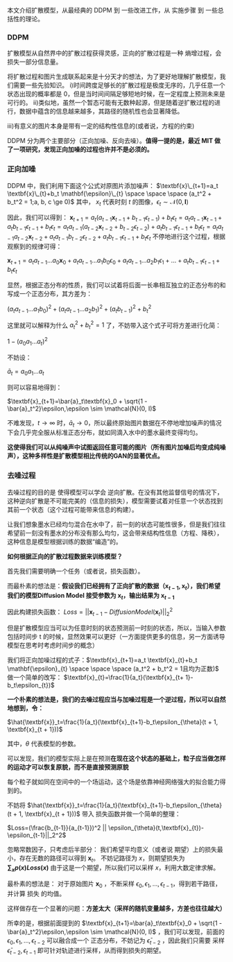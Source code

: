 本文介绍扩散模型，从最经典的 DDPM 到 一些改进工作，从 实施步骤 到 一些总括性的理论。
### DDPM
扩散模型从自然界中的扩散过程获得灵感，正向的扩散过程是一种 熵增过程，会损失一部分信息量。

将扩散过程和图片生成联系起来是十分天才的想法，为了更好地理解扩散模型，我们需要一些先验知识。
i)时间跨度足够长的扩散过程是极度无序的，几乎任意一个状态出现的概率都是 0，但是当时间间隔足够短地时候，在一定程度上预测未来是可行的。
ii)类似地，虽然一个暂态可能有无数种起源，但是随着逆扩散过程的进行，数据中蕴含的信息越来越多，其路径的随机性也会显著降低。

iii)有意义的图片本身是带有一定的结构性信息的(或者说，方程的约束)

DDPM 分为两个主要部分（正向加噪、反向去噪）。**值得一提的是，最近 MIT 做了一项研究，发现正向加噪的过程也许并不是必须的。**

### 正向加噪
DDPM 中，我们利用下面这个公式对原图片添加噪声：
$\textbf{x}\_{t+1}=a_t \textbf{x}\_{t}+b_t \mathbf{\epsilon}\_{t} \space \space \space (a_t^2 + b_t^2 = 1;a, b, c \ge 0)$ 
其中， $x_t$ 代表时刻 $t$ 的图像，$\epsilon_t \sim \mathcal{N}(0,\mathbf{I})$

因此，我们可以得到：
$\textbf{x}_{t + 1}=a_t(a_{t-1}\textbf{x}_{t-1} + b_{t-1}\epsilon_{t-1})+b_t\epsilon_{t}=a_ta_{t-1}\textbf{x}_{t-1}+a_tb_{t-1}\epsilon_{t-1}+b_t\epsilon_t=a_ta_{t-1}(a_{t-2}\textbf{x}_{t-2} + b_{t-2}\epsilon_{t-2})+a_tb_{t-1}\epsilon_{t-1}+b_t\epsilon_t=a_ta_{t-1}a_{t-2}\textbf{x}_{t-2}+a_ta_{t-1}b_{t-2}\epsilon_{t-2}+a_tb_{t-1}\epsilon_{t-1}+b_t\epsilon_t$
不停地进行这个过程，根据观察到的规律可得：

$\textbf{x}_{t+1}=a_ta_{t-1}\dots a_0\textbf{x}_0 + a_ta_{t-1}\dots a_1b_0\epsilon_0 + a_ta_{t-1}\dots a_2b_1\epsilon_1 +\dots +a_tb_{t-1}\epsilon_{t-1}+b_t\epsilon_t$

显然，根据正态分布的性质，我们可以试着将后面一长串相互独立的正态分布的和写成一个正态分布，其方差为：

${(a_ta_{t-1}\dots a_1b_0)^2 + (a_ta_{t-1}\dots a_2b_1)^2+(a_tb_{t-1})^2+b_t^2}$ 

这里就可以解释为什么 $a_t^2 + b_t^2=1$ 了，不妨带入这个式子可将方差进行化简：

$1 - (a_0a_1\dots a_t)^2$ 

不妨设：

$\bar{a}_t=a_0a_1 \dots a_t$

则可以容易地得到：

$\textbf{x}_{t+1}=\bar{a}_t\textbf{x}_0 + \sqrt{1 - \bar{a}_t^2}\epsilon,\epsilon \sim \mathcal{N}(0, I)$  

不难发现，$t\rightarrow \infty$ 时，$\bar{a}_t\rightarrow 0$，所以最终原始图片数据在不停地增加噪声的情况下会几乎完全服从标准正态分布，就如同滴入水中的墨水最终变得均匀。

**这使得我们可以从纯噪声中试图返回任意可能的图片（所有图片加噪后均变成纯噪声），这种多样性是扩散模型相比传统的GAN的显著优点。**

### 去噪过程

去噪过程的目的是 使得模型可以学会 逆向扩散。在没有其他监督信号的情况下，这种逆向扩散是不可能完美的（信息的损失），模型需要试着对任意一个状态找到其前一个状态（这个过程可能带来信息的构建）。

让我们想象墨水已经均匀混合在水中了，前一刻的状态可能性很多，但是我们往往希望前一刻没有墨水的分布没有那么均匀，这会带来结构性信息（方程、降秩），这种信息是模型根据训练的数据“编造”的。

**如何根据正向的扩散过程数据来训练模型？**

首先我们需要明确一个任务（或者说，损失函数）。

而最朴素的想法是：**假设我们已经拥有了正向扩散的数据（$\textbf{x}_{t-1},\textbf{x}_t$），我们希望我们的模型Diffusion Model 接受参数为 $\textbf{x}_t$，输出结果为 $\textbf{x}_{t-1}$**

因此构建损失函数：
$Loss=||\textbf{x}_{t-1}-Diffusion Model(\textbf{x}_t)||_2^2$ 

但是扩散模型应当可以为任意时刻的状态预测前一时刻的状态，所以，当输入参数包括时间步 t 的时候，显然效果可以更好（一方面提供更多的信息，另一方面诱导模型在思考时考虑时间步的概念）

我们将正向加噪过程的式子：$\textbf{x}_{t+1}=a_t \textbf{x}_{t}+b_t \mathbf{\epsilon}_{t} \space \space \space (a_t^2 + b_t^2 = 1且均为正数)$ 做一个简单的改写：
$\textbf{x}_{t}=\frac{1}{a_t}(\textbf{x}_{t+ 1}-b_t\epsilon_{t})$ 

**一个朴素的想法是，我们的去噪过程应当与加噪过程是一个逆过程，所以可以自然地想到，令：**

$\hat{\textbf{x}}_t=\frac{1}{a_t}(\textbf{x}_{t+1}-b_t\epsilon_{\theta}(t + 1, \textbf{x}_{t + 1}))$

其中，$\theta$ 代表模型的参数。

可以发现，我们的模型实际上是在预测**在现在这个状态的基础上，粒子应当做怎样的运动才可以恢复原貌，而不是直接预测原貌**

每个粒子就如同在空间中的一个场运动，这个场是依靠神经网络强大的拟合能力得到的。

不妨将 $\hat{\textbf{x}}_t=\frac{1}{a_t}(\textbf{x}_{t+1}-b_t\epsilon_{\theta}(t + 1, \textbf{x}_{t + 1}))$ 带入 损失函数并做一个简单的整理：

$Loss=(\frac{b_{t-1}}{a_{t-1}})^2 || \epsilon_{\theta}(t,\textbf{x}_{t})-\epsilon_{t-1}||_2^2$  

忽略常数因子，只考虑后半部分：
我们希望平均意义（或者说 期望）上的损失最小，存在无数的路径可以得到 $\textbf{x}_t$。 不妨记路径为 $x$，则期望损失为 **$\sum_{x}p(x)Loss(x)$** 由于这是一个期望，所以我们可以采样 $x$，利用大数定律求解。

最朴素的想法是：
对于原始图片 $\textbf{x}_0$ ，不断采样 $\epsilon_0,\epsilon_1,\dots,\epsilon_{t-1}$，得到若干路径，并计算 损失 的均值。

这样做存在一个显著的问题：**方差太大（采样的随机变量越多，方差也往往越大）**

所幸的是，根据前面提到的 $\textbf{x}_{t+1}=\bar{a}_t\textbf{x}_0 + \sqrt{1 - \bar{a}_t^2}\epsilon,\epsilon \sim \mathcal{N}(0, I)$ ，我们可以发现，前面的 $\epsilon_0,\epsilon_1,\dots,\epsilon_{t-2}$ 可以融合成一个 正态分布，不妨记为 $\bar{\epsilon}_{t-2}$ ，因此我们只需要 采样 $\bar{\epsilon}_{t-2}, \epsilon_{t-1}$ 即可针对轨迹进行采样，从而得到损失的期望。
